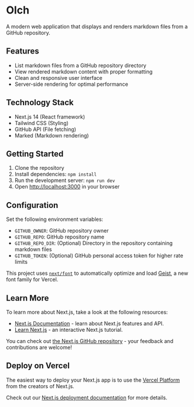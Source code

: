 # Olch

A modern web application that displays and renders markdown files from a GitHub repository.

## Features

- List markdown files from a GitHub repository directory
- View rendered markdown content with proper formatting
- Clean and responsive user interface
- Server-side rendering for optimal performance

## Technology Stack

- Next.js 14 (React framework)
- Tailwind CSS (Styling)
- GitHub API (File fetching)
- Marked (Markdown rendering)

## Getting Started

1. Clone the repository
2. Install dependencies: `npm install`
3. Run the development server: `npm run dev`
4. Open [http://localhost:3000](http://localhost:3000) in your browser

## Configuration

Set the following environment variables:
- `GITHUB_OWNER`: GitHub repository owner
- `GITHUB_REPO`: GitHub repository name
- `GITHUB_REPO_DIR`: (Optional) Directory in the repository containing markdown files
- `GITHUB_TOKEN`: (Optional) GitHub personal access token for higher rate limits

This project uses [`next/font`](https://nextjs.org/docs/app/building-your-application/optimizing/fonts) to automatically optimize and load [Geist](https://vercel.com/font), a new font family for Vercel.

## Learn More

To learn more about Next.js, take a look at the following resources:

- [Next.js Documentation](https://nextjs.org/docs) - learn about Next.js features and API.
- [Learn Next.js](https://nextjs.org/learn) - an interactive Next.js tutorial.

You can check out [the Next.js GitHub repository](https://github.com/vercel/next.js) - your feedback and contributions are welcome!

## Deploy on Vercel

The easiest way to deploy your Next.js app is to use the [Vercel Platform](https://vercel.com/new?utm_medium=default-template&filter=next.js&utm_source=create-next-app&utm_campaign=create-next-app-readme) from the creators of Next.js.

Check out our [Next.js deployment documentation](https://nextjs.org/docs/app/building-your-application/deploying) for more details.
